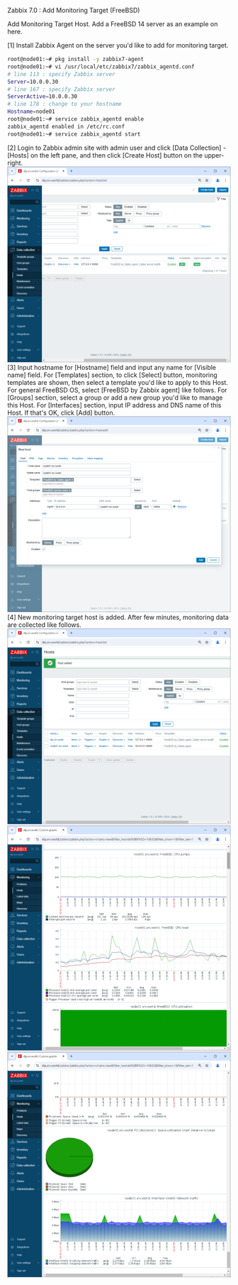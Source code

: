 Zabbix 7.0 : Add Monitoring Target (FreeBSD)
 	
Add Monitoring Target Host. Add a FreeBSD 14 server as an example on here.

[1]	Install Zabbix Agent on the server you'd like to add for monitoring target.
```sh
root@node01:~# pkg install -y zabbix7-agent
root@node01:~# vi /usr/local/etc/zabbix7/zabbix_agentd.conf
# line 113 : specify Zabbix server
Server=10.0.0.30
# line 167 : specify Zabbix server
ServerActive=10.0.0.30
# line 178 : change to your hostname
Hostname=node01
root@node01:~# service zabbix_agentd enable
zabbix_agentd enabled in /etc/rc.conf
root@node01:~# service zabbix_agentd start
```
[2]	Login to Zabbix admin site with admin user and click [Data Collection] - [Hosts] on the left pane, and then click [Create Host] button on the upper-right.
<img src="./imgs/e/2.png">
[3]	Input hostname for [Hostname] field and input any name for [Visible name] field. For [Templates] section, to click [Select] button, monitoring templates are shown, then select a template you'd like to apply to this Host. For general FreeBSD OS, select [FreeBSD by Zabbix agent] like follows. For [Groups] section, select a group or add a new group you'd like to manage this Host. For [Interfaces] section, input IP address and DNS name of this Host. If that's OK, click [Add] button.
<img src="./imgs/e/3.png">
[4]	New monitoring target host is added. After few minutes, monitoring data are collected like follows.
<img src="./imgs/e/4.png">
<img src="./imgs/e/5.png"><br>
<img src="./imgs/e/6.png"><br>

